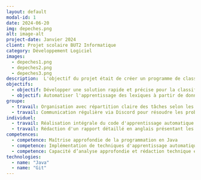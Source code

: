 ```yaml
---
layout: default
modal-id: 1
date: 2024-06-20
img: depeches.png
alt: image-alt
project-date: Janvier 2024
client: Projet scolaire BUT2 Informatique
category: Développement Logiciel
images:
  - depeches1.png
  - depeches2.png
  - depeches3.png
description:  L'objectif du projet était de créer un programme de classification automatique de dépêches aussi fiable et aussi rapide que possible en langage Java. Une dépêche est un court texte correspondant à une information journalistique, telle que, Coupe de l'UEFA, l'OM victorieux, les Girondins défaits L'OM a remporté son match à domicile sur le score de 3 à 0. Bordeaux a perdu dans les arrêts de jeu. Le programme permet d’attribuer à chaque dépêche, l'une des 5 catégories suivantes <br> <br>ENVIRONNEMENT-SCIENCES<br>CULTURE<br>ECONOMIE<br>POLITIQUE<br>SPORTS<br><br>Dans le contexte de ce projet, le programme s'appuie sur des mots marquant l'appartenance à une catégorie particulière. Par exemple, les mots "match" et "joueur" semblent indiquer l'appartenance à la catégorie SPORTS. Ainsi, pour chaque catégorie, un lexique correspondant à un ensemble de mots "marqueurs" est créé. De plus, à chaque mot est associé un poids correspondant au degré avec lequel le mot indique l'appartenance à la catégorie. Trois poids sont possibles, 1, 2 ou 3. Un poids maximal de valeur 3 indique que le mot marque très fortement l'appartenance à la catégorie. Par exemple, le lexique de la catégorie SPORTS pourrait être composé des associations suivantes, sport:3, coupe:3, match:3, joueur:2, domicile:1.<br><br>Dans le cadre de la réalisation du projet nous avons construit les lexiques manuellement. Pour cela, nous nous sommes appuyés sur une centaine de dépêches données en exemple pour chaque catégorie. Il s’agissait de choisir parmi les mots présents dans les dépêches d'une catégorie ceux qui nous semblaient les plus représentatifs de la catégorie. Dans la seconde partie, nous avons réalisé le code permettant l’apprentissage automatiquement les lexiques.<br><br>Personnellement j’ai eu à ma charge la réalisation du code permettant l’apprentissage automatique, mais aussi la réalisation d’une interface dans le terminal pour l’utilisateur lui permettant de tester le programme à sa guise selon les différents paramètres (apprentissage manuel, automatique, exécuté sur quel fichier de dépêches etc…) Une partie importante du projet à consister en la rédaction d’un rapport complet en anglais présentant notre projet, le fonctionnement de différentes méthodes et les problématiques rencontrées.<br><br>Nous avons finalement parfaitement répondu à la problématique avec une réalisation complète, optimisée, fonctionnelle et très intuitive à exploiter pour l’utilisateur.<br><br>Afin de mener à bien ce projet dans les meilleurs délais, nous avons dû mettre en place une organisation efficace avec un outil de communication comme Discord, une répartition du travail selon les compétences de chaque membre du groupe avec un emploi du temps et des échéances que nous nous sommes fixés nous-même. Ce projet a également grandement mis en avant la capacité de chacun à travailler en autonomie, en résolvant les problèmes rencontrés soit même tout en ayant la possibilité d’en discuter avec les autres membres du groupe. Enfin, nous avons dû mettre en avant une capacité d’analyse importante afin de comprendre au mieux le besoin exprimé par le sujet et d’exprimer une réponse la plus adéquat possible avec un compte rendu détaillé. 
objectifs:
  - objectif: Développer une solution rapide et précise pour la classification automatique des dépêches
  - objectif: Automatiser l'apprentissage des lexiques à partir de données réelles
groupe:
  - travail: Organisation avec répartition claire des tâches selon les compétences individuelles
  - travail: Communication régulière via Discord pour résoudre les problèmes rencontrés
individuel:
  - travail: Réalisation intégrale du code d'apprentissage automatique
  - travail: Rédaction d'un rapport détaillé en anglais présentant les méthodes, les résultats obtenus, et les analyses critiques
competences:
  - competence: Maîtrise approfondie de la programmation en Java
  - competence: Implémentation de techniques d'apprentissage automatique et d'analyse lexicale
  - competence: Capacité d’analyse approfondie et rédaction technique en anglais
technologies:
  - name: "Java"
  - name: "Git"
---
```

